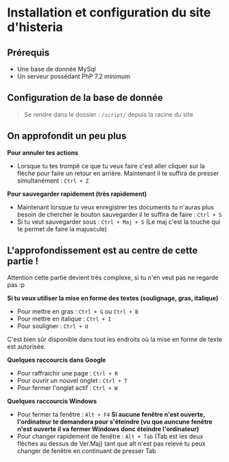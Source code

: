 # Installation et configuration du site d'histeria

## Prérequis

* Une base de donnée MySql
* Un serveur possédant PhP 7.2 minimum

## Configuration de la base de donnée

> Se rendre dans le dossier : `/script/` depuis la racine du site

## On approfondit un peu plus

**Pour annuler tes actions**

* Lorsque tu tes trompé ce que tu veux faire c'est aller cliquer sur la flèche pour faire un retour en arrière. Maintenant il te suffira de presser simultanément : `Ctrl + Z`

**Pour sauvegarder rapidement (très rapidement)**

* Maintenant lorsque tu veux enregistrer tes documents tu n'auras plus besoin de chercher le bouton sauvegarder il te suffira de faire : `Ctrl + S`
* Si tu veut sauvegarder sous : `Ctrl + Maj + S` (Le maj c'est la touche qui te permet de faire la majuscule)

## L'approfondissement est au centre de cette partie !

Attention cette partie devient très complexe, si tu n'en veut pas ne regarde pas :p

**Si tu veux utiliser la mise en forme des textes (soulignage, gras, italique)**

* Pour mettre en gras : `Ctrl + G` ou `Ctrl + B`
* Pour mettre en italique : `Ctrl + I`
* Pour souligner : `Ctrl + U`

C'est bien sûr disponible dans tout les endroits où la mise en forme de texte est autorisée.

**Quelques raccourcis dans Google**

* Pour raffraichir une page : `Ctrl + R`
* Pour ouvrir un nouvel onglet : `Ctrl + T`
* Pour fermer l'onglet actif : `Ctrl + W`

**Quelques raccourcis Windows**

* Pour fermer ta fenêtre : `Alt + F4` **Si aucune fenêtre n'est ouverte, l'ordinateur te demandera pour s'éteindre (vu que auncune fenêtre n'est ouverte il va fermer Windows donc éteindre l'ordinateur)**
* Pour changer rapidement de fenêtre : `Alt + Tab` (Tab est les deux flèches au dessus de Ver.Maj) tant que alt n'est pas relevé tu peux changer de fenêtre en continuant de presser Tab
